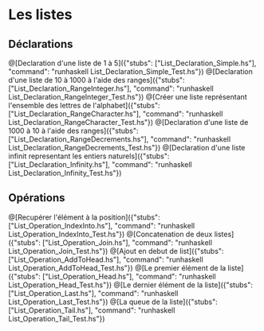 # Les listes
## Déclarations
@[Declaration d'une liste de 1 à 5]({"stubs": ["List_Declaration_Simple.hs"], "command": "runhaskell List_Declaration_Simple_Test.hs"})
@[Declaration d'une liste de 10 à 1000 à l'aide des ranges]({"stubs": ["List_Declaration_RangeInteger.hs"], "command": "runhaskell List_Declaration_RangeInteger_Test.hs"})
@[Créer une liste représentant l'ensemble des lettres de l'alphabet]({"stubs": ["List_Declaration_RangeCharacter.hs"], "command": "runhaskell List_Declaration_RangeCharacter_Test.hs"})
@[Declaration d'une liste de 1000 à 10 à l'aide des ranges]({"stubs": ["List_Declaration_RangeDecrements.hs"], "command": "runhaskell List_Declaration_RangeDecrements_Test.hs"})
@[Declaration d'une liste infinit representant les entiers naturels]({"stubs": ["List_Declaration_Infinity.hs"], "command": "runhaskell List_Declaration_Infinity_Test.hs"})

## Opérations
@[Recupérer l'élément à la position]({"stubs": ["List_Operation_IndexInto.hs"], "command": "runhaskell List_Operation_IndexInto_Test.hs"})
@[Concatenation de deux listes]({"stubs": ["List_Operation_Join.hs"], "command": "runhaskell List_Operation_Join_Test.hs"})
@[Ajout en debut de list]({"stubs": ["List_Operation_AddToHead.hs"], "command": "runhaskell List_Operation_AddToHead_Test.hs"})
@[Le premier élément de la liste]({"stubs": ["List_Operation_Head.hs"], "command": "runhaskell List_Operation_Head_Test.hs"})
@[Le dernier élément de la liste]({"stubs": ["List_Operation_Last.hs"], "command": "runhaskell List_Operation_Last_Test.hs"})
@[La queue de la liste]({"stubs": ["List_Operation_Tail.hs"], "command": "runhaskell List_Operation_Tail_Test.hs"})
